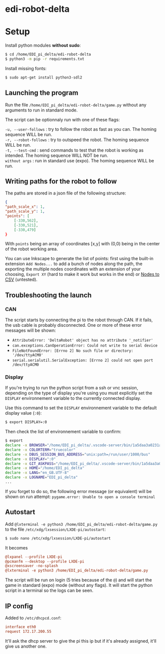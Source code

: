 # edi-robot-delta

# Setup
Install python modules **without sudo**:
```sh
$ cd /home/EDI_pi_delta/edi-robot-delta
$ python3 -m pip -r requirements.txt
```
Install missing fonts:
```sh
$ sudo apt-get install python3-sdl2
```

## Launching the program
Run the file `/home/EDI_pi_delta/edi-robot-delta/game.py` without any arguments to run in standard mode.

The script can be optionnaly run with one of these flags:

`-u, --user-follows` : try to follow the robot as fast as you can. The homing sequence WILL be run.\
`-r, --robot-follows` : try to outspeed the robot. The homing sequence WILL be run.\
`-t, --test-cmd` : send commands to test that the robot is working as intended. The homing sequence WILL NOT be run.\
`without args` : run in standard use (expo). The homing sequence WILL be run.

## Writing paths for the robot to follow
The paths are stored in a json file of the following structure:
```json
{
"path_scale_x": 1,
"path_scale_y": 1,
"points": [
    [-330,562],
    [-330,521],
    [-330,479]
}
```
With `points` being an array of coordinates [x,y] with (0,0) being in the center of the robot working area.

You can use Inkscape to generate the list of points: first using the built-in extension `Add Nodes...` to add a bunch of nodes along the path, the exporting the multiple nodes coordinates with an extension of your choosing, `Export XY` (hard to make it work but works in the end) or [Nodes to CSV](https://github.com/camrbuss/nodes_to_csv) (untested).

## Troubleshooting the launch
### CAN
The script starts by connecting the pi to the robot through CAN. If it fails, the usb cable is probably disconnected. One or more of these error messages will be shown:
- `AttributeError: 'DeltaRobot' object has no attribute '_notifier'`
- `can.exceptions.CanOperationError: Could not write to serial device`
- `FileNotFoundError: [Errno 2] No such file or directory: '/dev/ttyACM0'`
- `serial.serialutil.SerialException: [Errno 2] could not open port /dev/ttyACM0`

### Display
If you're trying to run the python script from a ssh or vnc session, depending on the type of display you're using you must explicitly set the `DISPLAY` environnement variable to the currently connected display.

Use this command to set the `DISPLAY` environnement variable to the default display value (`:0`):
```sh
$ export DISPLAY=:0
```
Then check the list of environnement variable to confirm:
```sh
$ export
declare -x BROWSER="/home/EDI_pi_delta/.vscode-server/bin/1a5daa3a0231a0fbba4f14db7ec463cf99d7768e/bin/helpers/browser.sh"
declare -x COLORTERM="truecolor"
declare -x DBUS_SESSION_BUS_ADDRESS="unix:path=/run/user/1000/bus"
declare -x DISPLAY=":0"
declare -x GIT_ASKPASS="/home/EDI_pi_delta/.vscode-server/bin/1a5daa3a0231a0fbba4f14db7ec463cf99d7768e/extensions/git/dist/askpass.sh"
declare -x HOME="/home/EDI_pi_delta"
declare -x LANG="en_GB.UTF-8"
declare -x LOGNAME="EDI_pi_delta"
...
```
If you forget to do so, the following error message (or equivalent) will be shown on run attempt: `pygame.error: Unable to open a console terminal`

## Autostart
Add `@lxterminal -e python3 /home/EDI_pi_delta/edi-robot-delta/game.py` to the file `/etc/xdg/lxsession/LXDE-pi/autostart`:
```sh
$ sudo nano /etc/xdg/lxsession/LXDE-pi/autostart
```
It becomes
```ini
@lxpanel --profile LXDE-pi
@pcmanfm --desktop --profile LXDE-pi
@xscreensaver -no-splash
@lxterminal -e python3 /home/EDI_pi_delta/edi-robot-delta/game.py
```
The script will be run on login (5 tries because of the `@`) and will start the game in standard (expo) mode (without any flags). It will start the python script in a terminal so the logs can be seen.

## IP config
Added to `/etc/dhcpcd.conf`:
```ini
interface eth0
request 172.17.200.55
```
It'll ask the dhcp server to give the pi this ip but if it's already assigned, it'll give us another one.